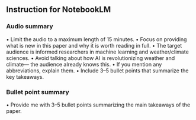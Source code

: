 ## Instruction for NotebookLM

### Audio summary

• Limit the audio to a maximum length of 15 minutes.
• Focus on providing what is new in this paper and why it is worth reading in full.
• The target audience is informed researchers in machine learning and weather/climate sciences.
• Avoid talking about how AI is revolutionizing weather and climate— the audience already knows this.
• If you mention any abbreviations, explain them.
• Include 3–5 bullet points that summarize the key takeaways.

### Bullet point summary

• Provide me with 3–5 bullet points summarizing the main takeaways of the paper.
